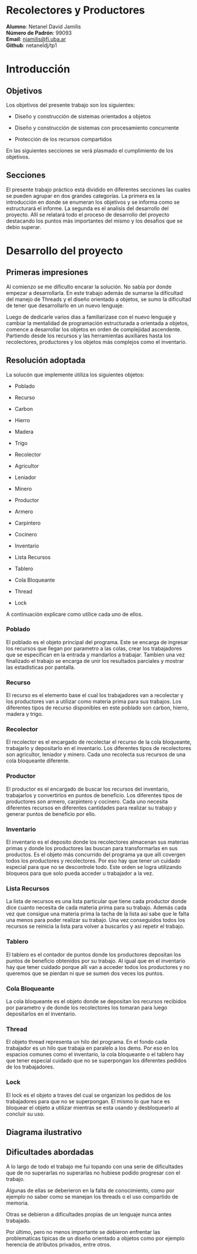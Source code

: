 Recolectores y Productores
============

**Alumno**:  Netanel David Jamilis           
**Número de Padrón**: 99093            
**Email**: njamilis@fi.uba.ar  
**Github**: netaneldj/tp1


Introducción
============

Objetivos
---------

Los objetivos del presente trabajo son los siguientes:

-   Diseño y construcción de sistemas orientados a objetos

-   Diseño y construcción de sistemas con procesamiento concurrente

-   Protección de los recursos compartidos

En las siguientes secciones se verá plasmado el cumplimiento de los
objetivos.

Secciones
---------

El presente trabajo práctico está dividido en diferentes secciones las cuales se pueden agrupar en dos grandes categorías. La primera es la introducción en donde se enumeran los objetivos y se informa como se estructurará el informe. La segunda es el analisis del desarrollo del proyecto. Allí se relatará todo el proceso de desarrollo del proyecto destacando los puntos más importantes del mismo y los desafios que se debio superar.

Desarrollo del proyecto
==========================

Primeras impresiones
------------------------

Al comienzo se me dificulto encarar la solución. No sabía por donde empezar a desarrollarla. En este trabajo además de sumarse la dificultad del manejo de Threads y el diseño orientado a objetos, se sumo la dificultad de tener que desarrollarlo en un nuevo lenguaje. 

Luego de dedicarle varios dias a familiarizase con el nuevo lenguaje y cambiar la mentalidad de programación estructurada a orientada a objetos, comence a desarrollar los objetos en orden de complejidad ascendente. Partiendo desde los recursos y las herramientas auxiliares hasta los recolectores, productores y los objetos más complejos como el inventario.

Resolución adoptada
------------------------

La solucón que implemente útiliza los siguientes objetos:

-   Poblado

-   Recurso
-   Carbon
-   Hierro
-   Madera
-   Trigo

-   Recolector
-   Agricultor
-   Leniador
-   Minero

-   Productor
-   Armero
-   Carpintero
-   Cocinero

-   Inventario
-   Lista Recursos
-   Tablero

-   Cola Bloqueante
-   Thread
-   Lock

A continuación explicare como utilice cada uno de ellos.

### Poblado

El poblado es el objeto principal del programa. Este se encarga de ingresar los recursos que llegan por parametro a las colas, crear los trabajadores que se especifican en la entrada y mandarlos a trabajar. Tambien una vez finalizado el trabajo se encarga de unir los resultados parciales y mostrar las estadisticas por pantalla.  

### Recurso

El recurso es el elemento base el cual los trabajadores van a recolectar y los productores van a utilizar como materia prima para sus trabajos. Los diferentes tipos de recurso disponibles en este poblado son carbon, hierro, madera y trigo.

### Recolector

El recolector es el encargado de recolectar el recurso de la cola bloqueante, trabajarlo y depositarlo en el inventario. Los diferentes tipos de recolectores son agricultor, leniador y minero. Cada uno recolecta sus recursos de una cola bloqueante diferente.

### Productor

El productor es el encargado de buscar los recursos del inventario, trabajarlos y convertirlos en puntos de beneficio. Los diferentes tipos de productores son armero, carpintero y cocinero. Cada uno necesita diferentes recursos en diferentes cantidades para realizar su trabajo y generar puntos de beneficio por ello.

### Inventario

El inventario es el deposito donde los recolectores almacenan sus materias primas y donde los productores las buscan para transformarlas en sus productos. Es el objeto más concurrido del programa ya que allí covergen todos los productores y recolectores. Por eso hay que tener un cuidado especial para que no se descontrole todo. Este orden se logra utilizando bloqueos para que solo pueda acceder u trabajador a la vez.

### Lista Recursos

La lista de recursos es una lista particular que tiene cada productor donde dice cuanto necesita de cada materia prima para su trabajo. Además cada vez que consigue una materia prima la tacha de la lista así sabe que le falta una menos para poder realizar su trabajo. Una vez conseguidos todos los recursos se reinicia la lista para volver a buscarlos y así repetir el trabajo.

### Tablero

El tablero es el contador de puntos donde los productores depositan los puntos de beneficio obtenidos por su trabajo. Al igual que en el inventario hay que tener cuidado porque allí van a acceder todos los productores y no queremos que se pierdan ni que se sumen dos veces los puntos.

### Cola Bloqueante

La cola bloqueante es el objeto donde se depositan los recursos recibidos por parametro y de donde los recolectores los tomaran para luego depositarlos en el inventario.

### Thread

El objeto thread representa un hilo del programa. En el fondo cada trabajador es un hilo que trabaja en paralelo a los dems. Por eso en los espacios comunes como el inventario, la cola bloqueante o el tablero hay que tener especial cuidado que no se superpongan los diferentes pedidos de los trabajadores.

### Lock

El lock es el objeto a traves del cual se organizan los pedidos de los trabajadores para que no se superpongan. El mismo lo que hace es bloquear el objeto a utilizar mientras se esta usando y desbloquearlo al concluir su uso.

Diagrama ilustrativo
------------------------



Dificultades abordadas
------------------------

A lo largo de todo el trabajo me fui topando con una serie de dificultades que de no superarlas no superarlas no hubiese podido progresar con el trabajo. 

Algunas de ellas se deberieron en la falta de conocimiento, como por ejemplo no saber como se manejan los threads o el uso compartido de memoria. 

Otras se debieron a dificultades propias de un lenguaje nunca antes trabajado.

Por último, pero no menos importante se debieron enfrentar las problematicas tipicas de un diseño orientado a objetos como por ejemplo herencia de atributos privados, entre otros.
